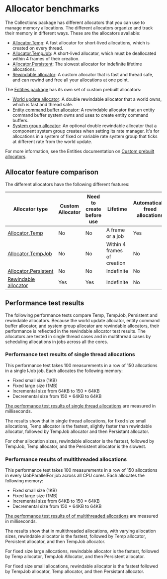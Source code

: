 # Allocator benchmarks

The Collections package has different allocators that you can use to manage memory allocations. The different allocators organize and track their memory in different ways. These are the allocators available:

* [Allocator.Temp](allocation.md#allocatortemp): A fast allocator for short-lived allocations, which is created on every thread.
* [Allocator.TempJob](allocation.md#allocatortempjob): A short-lived allocator, which must be deallocated within 4 frames of their creation.
* [Allocator.Persistent](allocation.md#allocatorpersistent): The slowest allocator for indefinite lifetime allocations.
* [Rewindable allocator](allocator-rewindable.md): A custom allocator that is fast and thread safe, and can rewind and free all your allocations at one point.

The [Entities package](https://docs.unity3d.com/Packages/com.unity.entities@latest) has its own set of custom prebuilt allocators:

* [World update allocator](https://docs.unity3d.com/Packages/com.unity.entities@latest/index.html?subfolder=/manual/allocators-world-update.html): A double rewindable allocator that a world owns, which is fast and thread safe.
* [Entity command buffer allocator](https://docs.unity3d.com/Packages/com.unity.entities@latest/index.html?subfolder=/manual/allocators-entity-command-buffer.html): A rewindable allocator that an entity command buffer system owns and uses to create entity command buffers.
* [System group allocator](https://docs.unity3d.com/Packages/com.unity.entities@latest/index.html?subfolder=/manual/allocators-system-group.html): An optional double rewindable allocator that a component system group creates when setting its rate manager. It's for allocations in a system of fixed or variable rate system group that ticks at different rate from the world update. 

For more information, see the Entities documentation on [Custom prebuilt allocators](https://docs.unity3d.com/Packages/com.unity.entities@latest/index.html?subfolder=/manual/allocators-custom-prebuilt.html).

## Allocator feature comparison

The different allocators have the following different features:

|**Allocator type**|**Custom Allocator**|**Need to create before use**|**Lifetime**|**Automatically freed allocations**|**Can pass to jobs**|**Min Allocation Alignment (bytes)**|
|---|---|---|---|---|---|---|
|[Allocator.Temp](allocation.md#allocatortemp)|No|No|A frame or a job|Yes|No|64|
|[Allocator.TempJob](allocation.md#allocatortempjob)|No|No|Within 4 frames of creation|No|Yes|16|
|[Allocator.Persistent](allocation.md#allocatorpersistent)|No|No|Indefinite|No|Yes|16|
|[Rewindable allocator](allocator-rewindable.md)|Yes|Yes|Indefinite|No|Yes|64|

## Performance test results

The following performance tests compare Temp, TempJob, Persistent and rewindable allocators. Because the world update allocator, entity command buffer allocator, and system group allocator are rewindable allocators, their performance is reflected in the rewindable allocator test results. The allocators are tested in single thread cases and in multithread cases by scheduling allocations in jobs across all the cores.  

### Performance test results of single thread allocations

This performance test takes 100 measurements in a row of 150 allocations in a single IJob job. Each allocates the following memory: 

* Fixed small size (1KB)
* Fixed large size (1MB)
* Incremental size from 64KB to 150 * 64KB 
* Decremental size from 150 * 64KB to 64KB  

[The performance test results of single thread allocations](allocator-performance-results.md#Performancetestresultsofsinglethreadallocations) are measured in milliseconds. 

The results show that in single thread allocations, for fixed size small allocations, Temp allocator is the fastest, slightly faster than rewindable allocator, followed by TempJob allocator and then Persistant allocator. 

For other allocation sizes, rewindable allocator is the fastest, followed by TempJob, Temp allocator, and the Persistent allocator is the slowest.

### Performance results of multithreaded allocations

This performance test takes 100 measurements in a row of 150 allocations in every IJobParallelFor job across all CPU cores. Each allocates the following memory:

* Fixed small size (1KB)
* Fixed large size (1MB)
* Incremental size from 64KB to 150 * 64KB 
* Decremental size from 150 * 64KB to 64KB  

[The performance test results of of multithreaded allocations](allocator-performance-results.md#Performanceresultsofmultithreadedallocations) are measured in milliseconds. 

The results show that in multithreaded allocations, with varying allocation sizes, rewindable allocator is the fastest, followed by Temp allocator, Persistent allocator, and then TempJob allocator.  

For fixed size large allocations, rewindable allocator is the fastest, followed by Temp allocator, TempJob Allocator, and then Persistent allocator.  

For fixed size small allocations, rewindable allocator is the fastest followed by TempJob allocator, Temp allocator, and then Persistant allocator.
